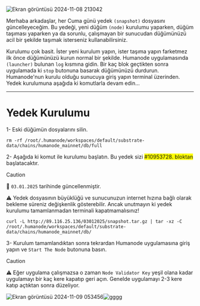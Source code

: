 ![Ekran görüntüsü 2024-11-08 213042](https://github.com/user-attachments/assets/a500a951-735e-4356-b76a-0ab0fc9b8afb)


Merhaba arkadaşlar, her Cuma günü yedek ```(snapshot)``` dosyasını güncelleyeceğim. Bu yedeği, yeni düğüm ```(node)``` kurulumu yaparken, düğüm taşıması yaparken ya da sorunlu, çalışmayan bir sunucudan düğümünüzü acil bir şekilde taşımak isterseniz kullanabilirsiniz.

Kurulumu çok basit. İster yeni kurulum yapın, ister taşıma yapın farketmez ilk önce düğümünüzü kurun normal bir şekilde. Humanode uygulamasında ```(launcher)``` bulunan ```log``` kısmına gidin. Bir kaç blok geçtikten sonra uygulamada ki ```stop``` butonuna basarak düğümünüzü durdurun. Humanode'nun kurulu olduğu sunucuya giriş yapın terminal üzerinden. Yedek kurulumuna aşağıda ki komutlarla devam edin...

------

# Yedek Kurulumu

1- Eski düğümün dosyalarını silin.
```4D
rm -rf /root/.humanode/workspaces/default/substrate-data/chains/humanode_mainnet/db/full
```

2- Aşağıda ki komut ile kurulumu başlatın. Bu yedek sizi <span style="background-color: yellow;">#10953728. bloktan</span> başlatacaktır. 

> [!CAUTION] 
> :loudspeaker: ```03.01.2025``` tarihinde güncellenmiştir.
> 
> :warning: Yedek dosyasının büyüklüğü ve sunucunuzun internet hızına bağlı olarak bekleme süreniz değişkenlik gösterebilir. Ancak unutmayın ki yedek kurulumu tamamlanmadan terminali kapatmamalısınız!

```Sieve
curl -L http://89.116.25.136/03012025/snapshot.tar.gz | tar -xz -C /root/.humanode/workspaces/default/substrate-data/chains/humanode_mainnet/db/
```

3- Kurulum tamamlandıktan sonra tekrardan Humanode uygulamasına giriş yapın ve ```Start The Node``` butonuna basın. 

> [!CAUTION] 
> :warning: Eğer uygulama çalışmazsa o zaman ```Node Validator Key``` yeşil olana kadar uygulamayı bir kaç kere kapatıp geri açın. Genelde uygulamayı 2-3 kere katıp açtıktan sonra düzeliyor.

![Ekran görüntüsü 2024-11-09 053456](https://github.com/user-attachments/assets/15d1ae14-4eeb-4afc-bf3e-159fb12ec4a1)![gggg](https://github.com/user-attachments/assets/03814192-f9d3-43bc-bd65-47558ad7c4af)



